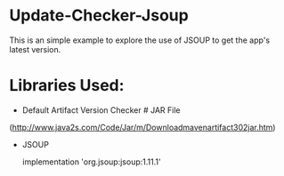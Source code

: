 # Update-Checker-Jsoup
This is an simple example to explore the use of JSOUP to get the app's latest version.

# Libraries Used:
- Default Artifact Version Checker # JAR File

(http://www.java2s.com/Code/Jar/m/Downloadmavenartifact302jar.htm)
- JSOUP 

  implementation 'org.jsoup:jsoup:1.11.1'

